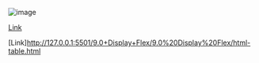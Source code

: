 ![image](https://github.com/user-attachments/assets/ab1d1294-b710-4fba-8d21-8c54f82f9b3d)

[Link](http://127.0.0.1:3000/8.4+Web+Design+Agency+Project/8.4%20Web%20Design%20Agency%20Project/solution.html)

[Link]http://127.0.0.1:5501/9.0+Display+Flex/9.0%20Display%20Flex/html-table.html
